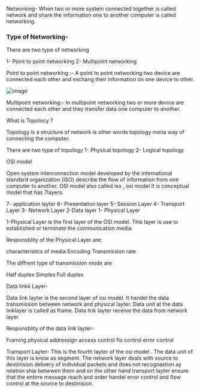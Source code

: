 
Networking- When two or more system connected together is called network and share the information one to another computer is called networking.

### Type of Networking-

There are two type of networking

1- Point to point networking
2- Multipoint networking

Point to point networking :- A point to point networking two device are connected each other and exchang their information on one device to other.

![image](https://github.com/user-attachments/assets/33b42d2c-8ead-4452-bb5b-af606bfcefea)

Multipoint networking:- In multipoint networking two or more device are connected each other and they transfer data one computer to another.

What is Topolocy ?

Topology is a structure of network is other words topology mena way of connecting the computer.

 There are two type of topology 
 1- Physical topology 
 2- Logical topology

 OSI model

 Open system interconnection model developed by the international standard organization (ISO) describe the flow of information from one computer to another. OSI model also called iso , osi model 
 It is conceptual model that has 7layers.

 7- application layter
 6- Presentation layer
 5- Session Layer
 4- Transport Layer 
 3- Network Layer
 2-Data layer 
 1- Physical Layer


1-Physical Layer is the first layer of the OSI model. This layer is use to established or terminate the communication media.

Responsblity of the Physical Layer are:

characteristics of media
Encoding
Transmission rate

The diffrent type of transmission mode are 

Half duplex
Simples
Full duplex


Data linkk Layer-

Data link layter is the second layer of osi model. It handel the data transmission between network and physical layter. Data unit at the data linklayer is called as frame. Data link layter receive the data from network layer.

Responsblity of the data link layter-

Framing 
physical addressign
access control
flo control
error control

Transport Layter- This is the fourth layter of the osi model . The data unit of this layer is know as segment. The network layer deals with source to destinision delivery of individual packets and does not recognastion ay relation ship betwwen them and on the other hand transport layter ensure that the entirre message reach and order handel error control and flow control at the source to destinision.

